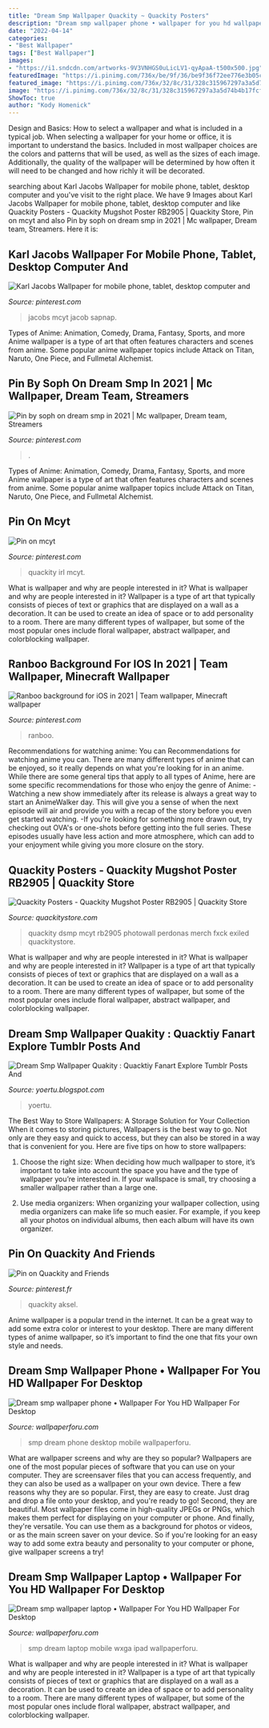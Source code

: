 ```yaml
---
title: "Dream Smp Wallpaper Quackity ~ Quackity Posters"
description: "Dream smp wallpaper phone • wallpaper for you hd wallpaper for desktop"
date: "2022-04-14"
categories:
- "Best Wallpaper"
tags: ["Best Wallpaper"]
images:
- "https://i1.sndcdn.com/artworks-9V3VNHGS0uLicLV1-qyApaA-t500x500.jpg"
featuredImage: "https://i.pinimg.com/736x/be/9f/36/be9f36f72ee776e3b05c48fe7d2d7441.jpg"
featured_image: "https://i.pinimg.com/736x/32/8c/31/328c315967297a3a5d74b4b17fcf8fdd.jpg"
image: "https://i.pinimg.com/736x/32/8c/31/328c315967297a3a5d74b4b17fcf8fdd.jpg"
ShowToc: true
author: "Kody Homenick"
---
```



Design and Basics: How to select a wallpaper and what is included in a typical job.
When selecting a wallpaper for your home or office, it is important to understand the basics. Included in most wallpaper choices are the colors and patterns that will be used, as well as the sizes of each image. Additionally, the quality of the wallpaper will be determined by how often it will need to be changed and how richly it will be decorated.

	

		
searching about Karl Jacobs Wallpaper for mobile phone, tablet, desktop computer and you've visit to the right place. We have 9 Images about Karl Jacobs Wallpaper for mobile phone, tablet, desktop computer and like Quackity Posters - Quackity Mugshot Poster RB2905 | Quackity Store, Pin on mcyt and also Pin by soph on dream smp in 2021 | Mc wallpaper, Dream team, Streamers. Here it is:
		
    
## Karl Jacobs Wallpaper For Mobile Phone, Tablet, Desktop Computer And

<img loading=lazy src="https://i.pinimg.com/736x/a1/43/5a/a1435a4934139d3f973b0c3ab892404d.jpg" onerror="this.onerror=null;this.src='https://tse2.mm.bing.net/th?id=OIP.egtUbYXU3F_-HXUYAk2fqwHaRS&amp;pid=15.1';" alt="Karl Jacobs Wallpaper for mobile phone, tablet, desktop computer and">

_Source: pinterest.com_

>jacobs mcyt jacob sapnap. 

	

Types of Anime: Animation, Comedy, Drama, Fantasy, Sports, and more
Anime wallpaper is a type of art that often features characters and scenes from anime. Some popular anime wallpaper topics include Attack on Titan, Naruto, One Piece, and Fullmetal Alchemist.

    
## Pin By Soph On Dream Smp In 2021 | Mc Wallpaper, Dream Team, Streamers

<img loading=lazy src="https://i.pinimg.com/736x/2b/90/f6/2b90f6f0d075333e5f4479c4e54f9910.jpg" onerror="this.onerror=null;this.src='https://tse4.mm.bing.net/th?id=OIP.WwJ1MAkL9d07eybzWHh5lwHaQA&amp;pid=15.1';" alt="Pin by soph on dream smp in 2021 | Mc wallpaper, Dream team, Streamers">

_Source: pinterest.com_

>. 

	

Types of Anime: Animation, Comedy, Drama, Fantasy, Sports, and more
Anime wallpaper is a type of art that often features characters and scenes from anime. Some popular anime wallpaper topics include Attack on Titan, Naruto, One Piece, and Fullmetal Alchemist.

    
## Pin On Mcyt

<img loading=lazy src="https://i.pinimg.com/736x/32/8c/31/328c315967297a3a5d74b4b17fcf8fdd.jpg" onerror="this.onerror=null;this.src='https://tse1.mm.bing.net/th?id=OIP.YeAOJHM0GXxBx9rQQCEBSAHaEK&amp;pid=15.1';" alt="Pin on mcyt">

_Source: pinterest.com_

>quackity irl mcyt. 

	

What is wallpaper and why are people interested in it?
What is wallpaper and why are people interested in it?
Wallpaper is a type of art that typically consists of pieces of text or graphics that are displayed on a wall as a decoration. It can be used to create an idea of space or to add personality to a room. There are many different types of wallpaper, but some of the most popular ones include floral wallpaper, abstract wallpaper, and colorblocking wallpaper.

    
## Ranboo Background For IOS In 2021 | Team Wallpaper, Minecraft Wallpaper

<img loading=lazy src="https://i.pinimg.com/736x/22/f9/e8/22f9e8f3b046b647733d87d71ea86f99.jpg" onerror="this.onerror=null;this.src='https://tse4.mm.bing.net/th?id=OIP.SOyIrDnupoyTSO3Rsv3w8AHaNX&amp;pid=15.1';" alt="Ranboo background for iOS in 2021 | Team wallpaper, Minecraft wallpaper">

_Source: pinterest.com_

>ranboo. 

	

Recommendations for watching anime: You can
Recommendations for watching anime you can. There are many different types of anime that can be enjoyed, so it really depends on what you're looking for in an anime. While there are some general tips that apply to all types of Anime, here are some specific recommendations for those who enjoy the genre of Anime: 
-Watching a new show immediately after its release is always a great way to start an AnimeWalker day. This will give you a sense of when the next episode will air and provide you with a recap of the story before you even get started watching. 
-If you're looking for something more drawn out, try checking out OVA's or one-shots before getting into the full series. These episodes usually have less action and more atmosphere, which can add to your enjoyment while giving you more closure on the story.

    
## Quackity Posters - Quackity Mugshot Poster RB2905 | Quackity Store

<img loading=lazy src="https://quackitystore.com/wp-content/uploads/2021/05/flat750x075f-pad750x1000f8f8f8-9-600x800.jpg" onerror="this.onerror=null;this.src='https://tse1.mm.bing.net/th?id=OIP.d43HBOlFNHbP4-z8C-fFegHaJ4&amp;pid=15.1';" alt="Quackity Posters - Quackity Mugshot Poster RB2905 | Quackity Store">

_Source: quackitystore.com_

>quackity dsmp mcyt rb2905 photowall perdonas merch fxck exiled quackitystore. 

	

What is wallpaper and why are people interested in it?
What is wallpaper and why are people interested in it?
Wallpaper is a type of art that typically consists of pieces of text or graphics that are displayed on a wall as a decoration. It can be used to create an idea of space or to add personality to a room. There are many different types of wallpaper, but some of the most popular ones include floral wallpaper, abstract wallpaper, and colorblocking wallpaper.

    
## Dream Smp Wallpaper Quakity : Quacktiy Fanart Explore Tumblr Posts And

<img loading=lazy src="https://i1.sndcdn.com/artworks-9V3VNHGS0uLicLV1-qyApaA-t500x500.jpg" onerror="this.onerror=null;this.src='https://tse1.mm.bing.net/th?id=OIP.b1EIu8nJn5VDUosSQVNHogHaHa&amp;pid=15.1';" alt="Dream Smp Wallpaper Quakity : Quacktiy Fanart Explore Tumblr Posts And">

_Source: yoertu.blogspot.com_

>yoertu. 

	

The Best Way to Store Wallpapers: A Storage Solution for Your Collection
When it comes to storing pictures, Wallpapers is the best way to go. Not only are they easy and quick to access, but they can also be stored in a way that is convenient for you. Here are five tips on how to store wallpapers:
1) Choose the right size: When deciding how much wallpaper to store, it’s important to take into account the space you have and the type of wallpaper you’re interested in. If your wallspace is small, try choosing a smaller wallpaper rather than a large one.

2) Use media organizers: When organizing your wallpaper collection, using media organizers can make life so much easier. For example, if you keep all your photos on individual albums, then each album will have its own organizer.

    
## Pin On Quackity And Friends

<img loading=lazy src="https://i.pinimg.com/736x/be/9f/36/be9f36f72ee776e3b05c48fe7d2d7441.jpg" onerror="this.onerror=null;this.src='https://tse4.mm.bing.net/th?id=OIP.zqA7fq8Fc9R-Lj_A-mSnigHaH4&amp;pid=15.1';" alt="Pin on Quackity and Friends">

_Source: pinterest.fr_

>quackity aksel. 

	

Anime wallpaper is a popular trend in the internet. It can be a great way to add some extra color or interest to your desktop. There are many different types of anime wallpaper, so it’s important to find the one that fits your own style and needs.

    
## Dream Smp Wallpaper Phone • Wallpaper For You HD Wallpaper For Desktop

<img loading=lazy src="https://wallpaperforu.com/wp-content/uploads/2021/03/738645-Dream-Smp-Wallpapers31920x1200.jpg" onerror="this.onerror=null;this.src='https://tse3.mm.bing.net/th?id=OIP.fDEs9BhBypqCuozPvkLh7QHaEo&amp;pid=15.1';" alt="Dream smp wallpaper phone • Wallpaper For You HD Wallpaper For Desktop">

_Source: wallpaperforu.com_

>smp dream phone desktop mobile wallpaperforu. 

	

What are wallpaper screens and why are they so popular?
Wallpapers are one of the most popular pieces of software that you can use on your computer. They are screensaver files that you can access frequently, and they can also be used as a wallpaper on your own device. There a few reasons why they are so popular. First, they are easy to create. Just drag and drop a file onto your desktop, and you're ready to go! Second, they are beautiful. Most wallpaper files come in high-quality JPEGs or PNGs, which makes them perfect for displaying on your computer or phone. And finally, they're versatile. You can use them as a background for photos or videos, or as the main screen saver on your device. So if you're looking for an easy way to add some extra beauty and personality to your computer or phone, give wallpaper screens a try!

    
## Dream Smp Wallpaper Laptop • Wallpaper For You HD Wallpaper For Desktop

<img loading=lazy src="https://wallpaperforu.com/wp-content/uploads/2021/03/738651-Dream-Smp-Wallpapers1540x960.jpg" onerror="this.onerror=null;this.src='https://tse1.mm.bing.net/th?id=OIP.ujvbV9Pm_ZTU3CYiAa2a3AHaNK&amp;pid=15.1';" alt="Dream smp wallpaper laptop • Wallpaper For You HD Wallpaper For Desktop">

_Source: wallpaperforu.com_

>smp dream laptop mobile wxga ipad wallpaperforu. 

	

What is wallpaper and why are people interested in it?
What is wallpaper and why are people interested in it?
Wallpaper is a type of art that typically consists of pieces of text or graphics that are displayed on a wall as a decoration. It can be used to create an idea of space or to add personality to a room. There are many different types of wallpaper, but some of the most popular ones include floral wallpaper, abstract wallpaper, and colorblocking wallpaper.

